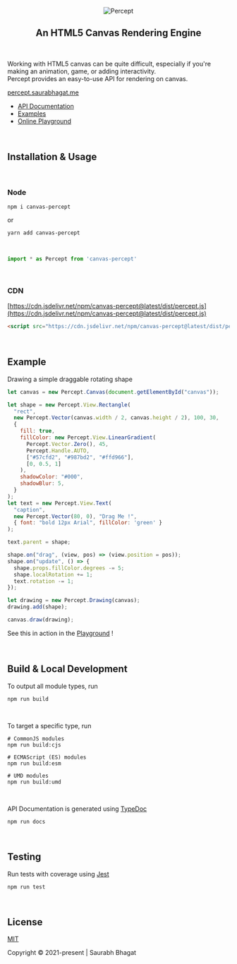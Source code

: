 <p style="text-align: center"><img style="max-width:50%" alt="Percept" src="https://raw.githubusercontent.com/saurabh-prosoft/percept/master/static/logo.png" /></p>

<h2 style="text-align:center">An HTML5 Canvas Rendering Engine</h2>

<br/>

Working with HTML5 canvas can be quite difficult, especially if you're making an
animation, game, or adding interactivity.
<br/>
Percept provides an easy-to-use API for rendering on canvas.

[percept.saurabhagat.me](https://percept.saurabhagat.me)

* [API Documentation](https://docs.percept.saurabhagat.me)
* [Examples](https://percept.saurabhagat.me)
* [Online Playground](https://percept.saurabhagat.me/playground)

<br/>

## Installation & Usage
<br/>

### Node

```shell
npm i canvas-percept
```
or
```shell
yarn add canvas-percept
```
<br/>

```js
import * as Percept from 'canvas-percept'
```

<br/>

### CDN

[https://cdn.jsdelivr.net/npm/canvas-percept@latest/dist/percept.js](https://cdn.jsdelivr.net/npm/canvas-percept@latest/dist/percept.js)

```html
<script src="https://cdn.jsdelivr.net/npm/canvas-percept@latest/dist/percept.js"></script>
```

<br/>

## Example

Drawing a simple draggable rotating shape

```javascript
let canvas = new Percept.Canvas(document.getElementById("canvas"));

let shape = new Percept.View.Rectangle(
  "rect",
  new Percept.Vector(canvas.width / 2, canvas.height / 2), 100, 30,
  {
    fill: true,
    fillColor: new Percept.View.LinearGradient(
      Percept.Vector.Zero(), 45,
      Percept.Handle.AUTO,
      ["#57cfd2", "#987bd2", "#ffd966"],
      [0, 0.5, 1]
    ),
    shadowColor: "#000",
    shadowBlur: 5,
  }
);
let text = new Percept.View.Text(
  "caption",
  new Percept.Vector(80, 0), "Drag Me !",
  { font: "bold 12px Arial", fillColor: 'green' }
);

text.parent = shape;

shape.on("drag", (view, pos) => (view.position = pos));
shape.on("update", () => {
  shape.props.fillColor.degrees -= 5;
  shape.localRotation += 1;
  text.rotation -= 1;
});

let drawing = new Percept.Drawing(canvas);
drawing.add(shape);

canvas.draw(drawing);

```

See this in action in the [Playground](https://percept.saurabhagat.me/playground) !

<br/>

## Build & Local Development

To output all module types, run
```shell
npm run build
```

<br/>

To target a specific type, run
```shell
# CommonJS modules
npm run build:cjs

# ECMAScript (ES) modules
npm run build:esm

# UMD modules
npm run build:umd
```

<br/>

API Documentation is generated using [TypeDoc](https://typedoc.org/)

```shell
npm run docs
```

<br/>

## Testing

Run tests with coverage using [Jest](https://jestjs.io/)

```shell
npm run test
```
<br/>

## License

[MIT](./LICENSE)


Copyright &copy; 2021-present | Saurabh Bhagat
